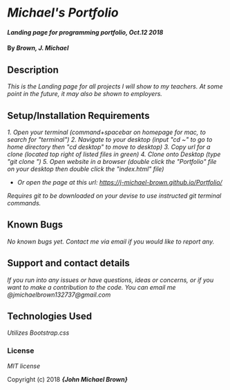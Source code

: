 # _Michael's Portfolio_

#### _Landing page for programming portfolio, Oct.12 2018_

#### By _**Brown, J. Michael**_

## Description

_This is the Landing page for all projects I will show to my teachers. At some point in the future, it may also be shown to employers._

## Setup/Installation Requirements

 _1. Open your terminal (command+spacebar on homepage for mac, to search for "terminal")_
 _2. Navigate to your desktop (input "cd ~" to go to home directory then "cd desktop" to move to desktop)_
 _3. Copy url for a clone (located top right of listed files in green)_
 _4. Clone onto Desktop (type "git clone <url link>")_
 _5. Open website in a browser (double click the "Portfolio" file on your desktop then double click the "index.html" file)_
* _Or open the page at this url: https://j-michael-brown.github.io/Portfolio/_

_Requires git to be downloaded on your devise to use instructed git terminal commands._

## Known Bugs

_No known bugs yet. Contact me via email if you would like to report any._

## Support and contact details

_If you run into any issues or have questions, ideas or concerns, or if you want to make a contribution to the code. You can email me @jmichaelbrown132737@gmail.com_

## Technologies Used

_Utilizes Bootstrap.css_

### License

*MIT license*

Copyright (c) 2018 **_{John Michael Brown}_**
